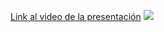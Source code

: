 [Link al video de la presentación](https://alumnosuady-my.sharepoint.com/:v:/g/personal/a22201473_alumnos_uady_mx/EWcBB6zrgONMlkuzQB8wXRYBfZvfgHE0q7oKeKFIWJu05A?e=JdbKl3)
![](https://imgs.search.brave.com/kn15JZM7Eop3lFJ7TomgAJF92E9ewpg1X8XguIvvCJg/rs:fit:860:0:0:0/g:ce/aHR0cHM6Ly9pLmlt/Z2ZsaXAuY29tLzQv/OGQzMHpoLmpwZw)
